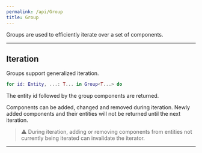 ```yaml
---
permalink: /api/Group
title: Group
---
```


Groups are used to efficiently iterate over a set of components.

---

## Iteration

Groups support generalized iteration.

```lua
for id: Entity, ...: T... in Group<T...> do
```

The entity id followed by the group components are returned.

Components can be added, changed and removed during iteration. Newly added components and their entities will not be returned until the next iteration.

> ⚠️ During iteration, adding or removing components from entities not currently being iterated can invalidate the iterator.

---
